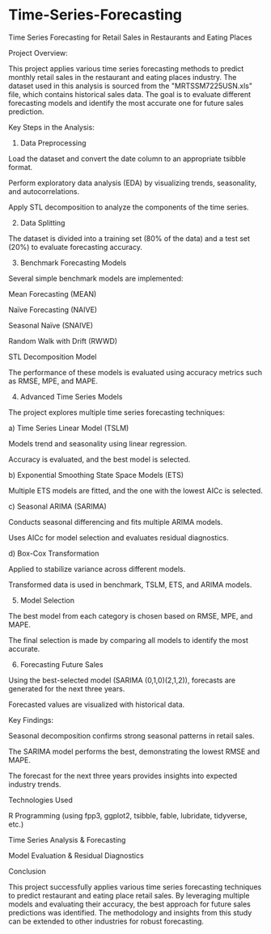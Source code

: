 # Time-Series-Forecasting
Time Series Forecasting for Retail Sales in Restaurants and Eating Places


Project Overview:

This project applies various time series forecasting methods to predict monthly retail sales in the restaurant and eating places industry. The dataset used in this analysis is sourced from the "MRTSSM7225USN.xls" file, which contains historical sales data. The goal is to evaluate different forecasting models and identify the most accurate one for future sales prediction.

Key Steps in the Analysis:

1. Data Preprocessing

Load the dataset and convert the date column to an appropriate tsibble format.

Perform exploratory data analysis (EDA) by visualizing trends, seasonality, and autocorrelations.

Apply STL decomposition to analyze the components of the time series.

2. Data Splitting

The dataset is divided into a training set (80% of the data) and a test set (20%) to evaluate forecasting accuracy.

3. Benchmark Forecasting Models

Several simple benchmark models are implemented:

Mean Forecasting (MEAN)

Naïve Forecasting (NAIVE)

Seasonal Naïve (SNAIVE)

Random Walk with Drift (RWWD)

STL Decomposition Model

The performance of these models is evaluated using accuracy metrics such as RMSE, MPE, and MAPE.

4. Advanced Time Series Models

The project explores multiple time series forecasting techniques:

a) Time Series Linear Model (TSLM)

Models trend and seasonality using linear regression.

Accuracy is evaluated, and the best model is selected.

b) Exponential Smoothing State Space Models (ETS)

Multiple ETS models are fitted, and the one with the lowest AICc is selected.

c) Seasonal ARIMA (SARIMA)

Conducts seasonal differencing and fits multiple ARIMA models.

Uses AICc for model selection and evaluates residual diagnostics.

d) Box-Cox Transformation

Applied to stabilize variance across different models.

Transformed data is used in benchmark, TSLM, ETS, and ARIMA models.

5. Model Selection

The best model from each category is chosen based on RMSE, MPE, and MAPE.

The final selection is made by comparing all models to identify the most accurate.

6. Forecasting Future Sales

Using the best-selected model (SARIMA (0,1,0)(2,1,2)), forecasts are generated for the next three years.

Forecasted values are visualized with historical data.

Key Findings:

Seasonal decomposition confirms strong seasonal patterns in retail sales.

The SARIMA model performs the best, demonstrating the lowest RMSE and MAPE.

The forecast for the next three years provides insights into expected industry trends.

Technologies Used

R Programming (using fpp3, ggplot2, tsibble, fable, lubridate, tidyverse, etc.)

Time Series Analysis & Forecasting

Model Evaluation & Residual Diagnostics

Conclusion

This project successfully applies various time series forecasting techniques to predict restaurant and eating place retail sales. By leveraging multiple models and evaluating their accuracy, the best approach for future sales predictions was identified. The methodology and insights from this study can be extended to other industries for robust forecasting.

